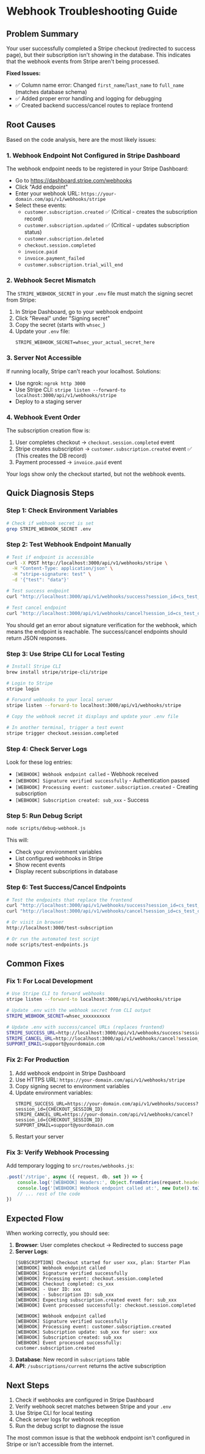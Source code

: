# Webhook Troubleshooting Guide

## Problem Summary

Your user successfully completed a Stripe checkout (redirected to success page), but their subscription isn't showing in the database. This indicates that the webhook events from Stripe aren't being processed.

**Fixed Issues:**
- ✅ Column name error: Changed `first_name`/`last_name` to `full_name` (matches database schema)
- ✅ Added proper error handling and logging for debugging
- ✅ Created backend success/cancel routes to replace frontend

## Root Causes

Based on the code analysis, here are the most likely issues:

### 1. **Webhook Endpoint Not Configured in Stripe Dashboard**

The webhook endpoint needs to be registered in your Stripe Dashboard:
- Go to https://dashboard.stripe.com/webhooks
- Click "Add endpoint"
- Enter your webhook URL: `https://your-domain.com/api/v1/webhooks/stripe`
- Select these events:
  - `customer.subscription.created` ✅ (Critical - creates the subscription record)
  - `customer.subscription.updated` ✅ (Critical - updates subscription status)
  - `customer.subscription.deleted`
  - `checkout.session.completed`
  - `invoice.paid`
  - `invoice.payment_failed`
  - `customer.subscription.trial_will_end`

### 2. **Webhook Secret Mismatch**

The `STRIPE_WEBHOOK_SECRET` in your `.env` file must match the signing secret from Stripe:
1. In Stripe Dashboard, go to your webhook endpoint
2. Click "Reveal" under "Signing secret"
3. Copy the secret (starts with `whsec_`)
4. Update your `.env` file:
   ```
   STRIPE_WEBHOOK_SECRET=whsec_your_actual_secret_here
   ```

### 3. **Server Not Accessible**

If running locally, Stripe can't reach your localhost. Solutions:
- Use ngrok: `ngrok http 3000`
- Use Stripe CLI: `stripe listen --forward-to localhost:3000/api/v1/webhooks/stripe`
- Deploy to a staging server

### 4. **Webhook Event Order**

The subscription creation flow is:
1. User completes checkout → `checkout.session.completed` event
2. Stripe creates subscription → `customer.subscription.created` event ✅ (This creates the DB record)
3. Payment processed → `invoice.paid` event

Your logs show only the checkout started, but not the webhook events.

## Quick Diagnosis Steps

### Step 1: Check Environment Variables
```bash
# Check if webhook secret is set
grep STRIPE_WEBHOOK_SECRET .env
```

### Step 2: Test Webhook Endpoint Manually
```bash
# Test if endpoint is accessible
curl -X POST http://localhost:3000/api/v1/webhooks/stripe \
  -H "Content-Type: application/json" \
  -H "stripe-signature: test" \
  -d '{"test": "data"}'

# Test success endpoint
curl "http://localhost:3000/api/v1/webhooks/success?session_id=cs_test_demo"

# Test cancel endpoint  
curl "http://localhost:3000/api/v1/webhooks/cancel?session_id=cs_test_demo"
```

You should get an error about signature verification for the webhook, which means the endpoint is reachable.
The success/cancel endpoints should return JSON responses.

### Step 3: Use Stripe CLI for Local Testing
```bash
# Install Stripe CLI
brew install stripe/stripe-cli/stripe

# Login to Stripe
stripe login

# Forward webhooks to your local server
stripe listen --forward-to localhost:3000/api/v1/webhooks/stripe

# Copy the webhook secret it displays and update your .env file

# In another terminal, trigger a test event
stripe trigger checkout.session.completed
```

### Step 4: Check Server Logs
Look for these log entries:
- `[WEBHOOK] Webhook endpoint called` - Webhook received
- `[WEBHOOK] Signature verified successfully` - Authentication passed
- `[WEBHOOK] Processing event: customer.subscription.created` - Creating subscription
- `[WEBHOOK] Subscription created: sub_xxx` - Success

### Step 5: Run Debug Script
```bash
node scripts/debug-webhook.js
```

This will:
- Check your environment variables
- List configured webhooks in Stripe
- Show recent events
- Display recent subscriptions in database

### Step 6: Test Success/Cancel Endpoints
```bash
# Test the endpoints that replace the frontend
curl "http://localhost:3000/api/v1/webhooks/success?session_id=cs_test_demo"
curl "http://localhost:3000/api/v1/webhooks/cancel?session_id=cs_test_demo"

# Or visit in browser
http://localhost:3000/test-subscription

# Or run the automated test script
node scripts/test-endpoints.js
```

## Common Fixes

### Fix 1: For Local Development
```bash
# Use Stripe CLI to forward webhooks
stripe listen --forward-to localhost:3000/api/v1/webhooks/stripe

# Update .env with the webhook secret from CLI output
STRIPE_WEBHOOK_SECRET=whsec_xxxxxxxxxx

# Update .env with success/cancel URLs (replaces frontend)
STRIPE_SUCCESS_URL=http://localhost:3000/api/v1/webhooks/success?session_id={CHECKOUT_SESSION_ID}
STRIPE_CANCEL_URL=http://localhost:3000/api/v1/webhooks/cancel?session_id={CHECKOUT_SESSION_ID}
SUPPORT_EMAIL=support@yourdomain.com
```

### Fix 2: For Production
1. Add webhook endpoint in Stripe Dashboard
2. Use HTTPS URL: `https://your-domain.com/api/v1/webhooks/stripe`
3. Copy signing secret to environment variables
4. Update environment variables:
   ```
   STRIPE_SUCCESS_URL=https://your-domain.com/api/v1/webhooks/success?session_id={CHECKOUT_SESSION_ID}
   STRIPE_CANCEL_URL=https://your-domain.com/api/v1/webhooks/cancel?session_id={CHECKOUT_SESSION_ID}
   SUPPORT_EMAIL=support@yourdomain.com
   ```
5. Restart your server

### Fix 3: Verify Webhook Processing
Add temporary logging to `src/routes/webhooks.js`:
```javascript
.post('/stripe', async ({ request, db, set }) => {
    console.log('[WEBHOOK] Headers:', Object.fromEntries(request.headers.entries()));
    console.log('[WEBHOOK] Webhook endpoint called at:', new Date().toISOString());
    // ... rest of the code
})
```

## Expected Flow

When working correctly, you should see:

1. **Browser**: User completes checkout → Redirected to success page
2. **Server Logs**:
   ```
   [SUBSCRIPTION] Checkout started for user xxx, plan: Starter Plan
   [WEBHOOK] Webhook endpoint called
   [WEBHOOK] Signature verified successfully
   [WEBHOOK] Processing event: checkout.session.completed
   [WEBHOOK] Checkout completed: cs_xxx
   [WEBHOOK] - User ID: xxx
   [WEBHOOK] - Subscription ID: sub_xxx
   [WEBHOOK] Expecting subscription.created event for: sub_xxx
   [WEBHOOK] Event processed successfully: checkout.session.completed
   
   [WEBHOOK] Webhook endpoint called
   [WEBHOOK] Signature verified successfully
   [WEBHOOK] Processing event: customer.subscription.created
   [WEBHOOK] Subscription update: sub_xxx for user: xxx
   [WEBHOOK] Subscription created: sub_xxx
   [WEBHOOK] Event processed successfully: customer.subscription.created
   ```
3. **Database**: New record in `subscriptions` table
4. **API**: `/subscriptions/current` returns the active subscription

## Next Steps

1. Check if webhooks are configured in Stripe Dashboard
2. Verify webhook secret matches between Stripe and your `.env`
3. Use Stripe CLI for local testing
4. Check server logs for webhook reception
5. Run the debug script to diagnose the issue

The most common issue is that the webhook endpoint isn't configured in Stripe or isn't accessible from the internet.
